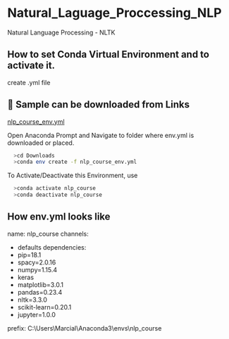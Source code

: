 # Natural_Laguage_Proccessing_NLP
Natural Language Processing - NLTK

## How to set Conda Virtual Environment and to activate it.
create .yml file 
## 🔗 Sample can be downloaded from Links
[nlp_course_env.yml](https://drive.google.com/open?id=1pAU5zNhDN9EOxtKCEHK6LIPLtnLxeqkA)

Open Anaconda Prompt and Navigate to folder where env.yml is downloaded or placed.
```bash
  >cd Downloads
  >conda env create -f nlp_course_env.yml
```
To Activate/Deactivate this Environment, use
```bash
  >conda activate nlp_course
  >conda deactivate nlp_course
```

## How env.yml looks like

name: nlp_course
channels:
  - defaults
dependencies:
  - pip=18.1
  - spacy=2.0.16
  - numpy=1.15.4
  - keras
  - matplotlib=3.0.1
  - pandas=0.23.4
  - nltk=3.3.0
  - scikit-learn=0.20.1
  - jupyter=1.0.0

prefix: C:\Users\Marcial\Anaconda3\envs\nlp_course
